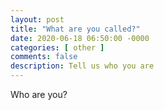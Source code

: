 ```yaml
---
layout: post
title: "What are you called?"
date: 2020-06-18 06:50:00 -0000
categories: [ other ]
comments: false
description: Tell us who you are
---
```

Who are you?
